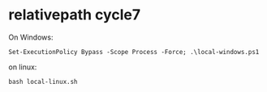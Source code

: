 #  relativepath cycle7

On Windows:

`Set-ExecutionPolicy Bypass -Scope Process -Force; .\local-windows.ps1`

on linux:

`bash local-linux.sh`
